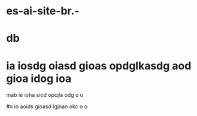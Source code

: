 # es-ai-site-br.-
# db

# ia iosdg oiasd gioas opdglkasdg aod gioa idog ioa 

mab ie ioha siod opcjla odg o o 

#n io aoids gioasd lgjnan okc o o 
